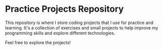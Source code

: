 # Practice Projects Repository

This repository is where I store coding projects that I use for practice and learning. It's a collection of exercises and small projects to help improve my programming skills and explore different technologies.

Feel free to explore the projects!


